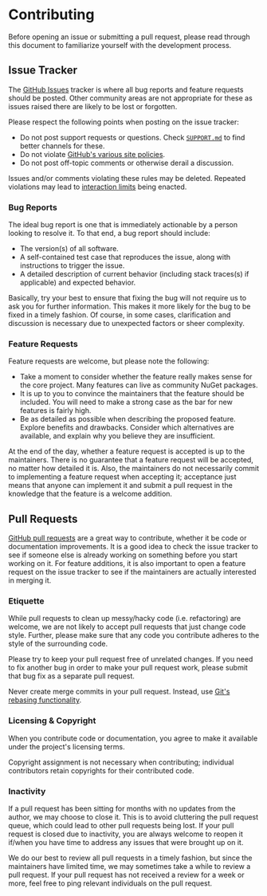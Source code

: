 # Contributing

Before opening an issue or submitting a pull request, please read through this
document to familiarize yourself with the development process.

## Issue Tracker

The [GitHub Issues](https://docs.github.com/en/issues) tracker is where all bug
reports and feature requests should be posted. Other community areas are not
appropriate for these as issues raised there are likely to be lost or forgotten.

Please respect the following points when posting on the issue tracker:

* Do not post support requests or questions. Check [`SUPPORT.md`](SUPPORT.md) to
  find better channels for these.
* Do not violate
  [GitHub's various site policies](https://docs.github.com/en/github/site-policy).
* Do not post off-topic comments or otherwise derail a discussion.

Issues and/or comments violating these rules may be deleted. Repeated violations
may lead to
[interaction limits](https://docs.github.com/en/communities/moderating-comments-and-conversations/limiting-interactions-in-your-repository)
being enacted.

### Bug Reports

The ideal bug report is one that is immediately actionable by a person looking
to resolve it. To that end, a bug report should include:

* The version(s) of all software.
* A self-contained test case that reproduces the issue, along with instructions
  to trigger the issue.
* A detailed description of current behavior (including stack traces(s) if
  applicable) and expected behavior.

Basically, try your best to ensure that fixing the bug will not require us to
ask you for further information. This makes it more likely for the bug to be
fixed in a timely fashion. Of course, in some cases, clarification and
discussion is necessary due to unexpected factors or sheer complexity.

### Feature Requests

Feature requests are welcome, but please note the following:

* Take a moment to consider whether the feature really makes sense for the core
  project. Many features can live as community NuGet packages.
* It is up to you to convince the maintainers that the feature should be
  included. You will need to make a strong case as the bar for new features is
  fairly high.
* Be as detailed as possible when describing the proposed feature. Explore
  benefits and drawbacks. Consider which alternatives are available, and explain
  why you believe they are insufficient.

At the end of the day, whether a feature request is accepted is up to the
maintainers. There is no guarantee that a feature request will be accepted, no
matter how detailed it is. Also, the maintainers do not necessarily commit to
implementing a feature request when accepting it; acceptance just means that
anyone can implement it and submit a pull request in the knowledge that the
feature is a welcome addition.

## Pull Requests

[GitHub pull requests](https://docs.github.com/en/pull-requests) are a great way
to contribute, whether it be code or documentation improvements. It is a good
idea to check the issue tracker to see if someone else is already working on
something before you start working on it. For feature additions, it is also
important to open a feature request on the issue tracker to see if the
maintainers are actually interested in merging it.

### Etiquette

While pull requests to clean up messy/hacky code (i.e. refactoring) are welcome,
we are not likely to accept pull requests that just change code style. Further,
please make sure that any code you contribute adheres to the style of the
surrounding code.

Please try to keep your pull request free of unrelated changes. If you need to
fix another bug in order to make your pull request work, please submit that bug
fix as a separate pull request.

Never create merge commits in your pull request. Instead, use
[Git's rebasing functionality](https://docs.github.com/en/get-started/using-git/about-git-rebase).

### Licensing & Copyright

When you contribute code or documentation, you agree to make it available under
the project's licensing terms.

Copyright assignment is not necessary when contributing; individual contributors
retain copyrights for their contributed code.

### Inactivity

If a pull request has been sitting for months with no updates from the author,
we may choose to close it. This is to avoid cluttering the pull request queue,
which could lead to other pull requests being lost. If your pull request is
closed due to inactivity, you are always welcome to reopen it if/when you have
time to address any issues that were brought up on it.

We do our best to review all pull requests in a timely fashion, but since the
maintainers have limited time, we may sometimes take a while to review a pull
request. If your pull request has not received a review for a week or more, feel
free to ping relevant individuals on the pull request.
